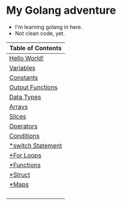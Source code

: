 # My Golang adventure #
  * I'm learning golang in here. 
  * Not clean code, yet.
 
|Table of Contents|
|---|
|[Hello World!](https://github.com/gokhangokcen1/3-2-1-GO/blob/main/day-1/1-1-hello-world.go)|
|[Variables](https://github.com/gokhangokcen1/3-2-1-GO/blob/main/day-1/1-2-variables.go)|
|[Constants](https://github.com/gokhangokcen1/3-2-1-GO/blob/main/day-2/2-1-constants.go)|
|[Output Functions](https://github.com/gokhangokcen1/3-2-1-GO/blob/main/day-2/2-2-output-functions.go)|
|[Data Types](https://github.com/gokhangokcen1/3-2-1-GO/blob/main/day-2/2-3-data-types.go)|
|[Arrays](https://github.com/gokhangokcen1/3-2-1-GO/blob/main/day-3/3-1-arrays.go)|
|[Slices](https://github.com/gokhangokcen1/3-2-1-GO/blob/main/day-3/3-2-slices.go)|
|[Operators](https://github.com/gokhangokcen1/3-2-1-GO/blob/main/day-4/4-1-operators.go)|
|[Conditions](https://github.com/gokhangokcen1/3-2-1-GO/blob/main/day-5/5-1-conditions.go)|
|[*switch Statement]()|
|[*For Loops]()|
|[*Functions]()|
|[*Struct]()|
|[*Maps]()|
|[]()|
|[]()|
|[]()|
|[]()|

